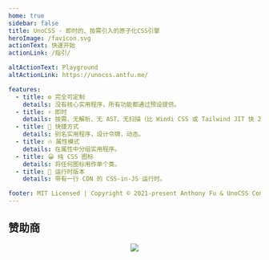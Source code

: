 ```yaml
---
home: true
sidebar: false
title: UnoCSS - 即时的、按需引入的原子化CSS引擎
heroImage: /favicon.svg
actionText: 快速开始
actionLink: /指引/

altActionText: Playground
altActionLink: https://unocss.antfu.me/

features:
  - title: ⚙️ 完全可定制
    details: 没有核心实用程序，所有功能都通过预设提供。
  - title: ⚡️ 即时
    details: 按需、无解析、无 AST、无扫描（比 Windi CSS 或 Tailwind JIT 快 200 倍）
  - title: 🎨 快捷方式
    details: 别名实用程序，设计令牌，动态。
  - title: 🔥 属性模式
    details: 在属性中分组实用程序。
  - title: 😀 纯 CSS 图标
    details: 将任何图标用作单个类。
  - title: 🚚 运行时版本
    details: 带有一行 CDN 的 CSS-in-JS 运行时。

footer: MIT Licensed | Copyright © 2021-present Anthony Fu & UnoCSS Contributors
---
```


## 赞助商

<p align="center">
  <a href="https://cdn.jsdelivr.net/gh/antfu/static/sponsors.svg">
    <img src='https://cdn.jsdelivr.net/gh/antfu/static/sponsors.svg'/>
  </a>
</p>
